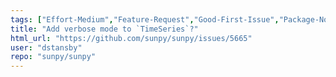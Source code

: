 ```yaml
---
tags: ["Effort-Medium","Feature-Request","Good-First-Issue","Package-Novice","Priority-Low","astronomy","astropy","hacktoberfest","python","solar","solar-physics","sun","sunpy","timeseries"]
title: "Add verbose mode to `TimeSeries`?"
html_url: "https://github.com/sunpy/sunpy/issues/5665"
user: "dstansby"
repo: "sunpy/sunpy"
---
```



